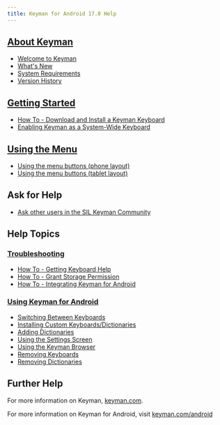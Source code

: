```yaml
---
title: Keyman for Android 17.0 Help
---
```


## [About Keyman](about/)
* [Welcome to Keyman](about/welcome)
* [What's New](about/whatsnew)
* [System Requirements](about/system-requirements)
* [Version History](about/history)

## [Getting Started](start/)
* [How To - Download and Install a Keyman Keyboard](start/installing-keyboards)
* [Enabling Keyman as a System-Wide Keyboard](start/enabling-system-keyboard)

## [Using the Menu](context/)
* [Using the menu buttons (phone layout)](context/menu-phone)
* [Using the menu buttons (tablet layout)](context/menu-tablet)

## Ask for Help
* [Ask other users in the SIL Keyman Community](https://community.software.sil.org/c/keyman)

## Help Topics
### [Troubleshooting](troubleshooting/)
* [How To - Getting Keyboard Help](troubleshooting/keyboard-help)
* [How To - Grant Storage Permission](troubleshooting/grant-storage-permission)
* [How To - Integrating Keyman for Android](troubleshooting/integrating)

### [Using Keyman for Android](basic/)
* [Switching Between Keyboards](basic/switching-between-keyboards)
* [Installing Custom Keyboards/Dictionaries](basic/installing-custom-packages)
* [Adding Dictionaries](basic/installing-dictionaries)
* [Using the Settings Screen](basic/config/)
* [Using the Keyman Browser](basic/using-keyman-browser)
* [Removing Keyboards](basic/uninstalling-keyboards)
* [Removing Dictionaries](basic/uninstalling-dictionaries)

## Further Help
For more information on Keyman, [keyman.com](https://keyman.com).

For more information on Keyman for Android, visit [keyman.com/android](https://keyman.com/android)

